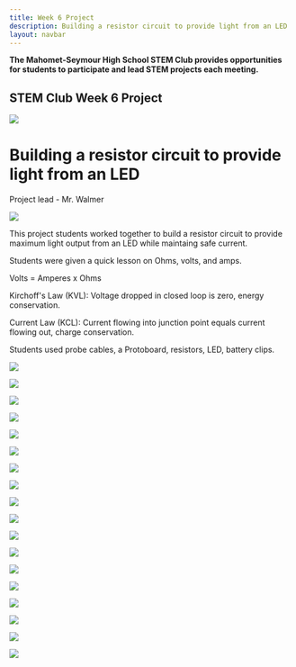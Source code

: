 ```yaml
---
title: Week 6 Project
description: Building a resistor circuit to provide light from an LED
layout: navbar
---
```


**The Mahomet-Seymour High School STEM Club provides opportunities for students to participate and lead STEM projects each meeting.** 


## **STEM Club Week 6 Project**

![](images/STEMClubProjectWeek6O.jpg)

# **Building a resistor circuit to provide light from an LED**

Project lead - Mr. Walmer

![](images/STEMClubProjectWeek6B.jpg)

This project students worked together to build a resistor circuit to provide maximum light output from an LED while maintaing safe current.      

Students were given a quick lesson on Ohms, volts, and amps.                                   

Volts = Amperes x Ohms                                        

Kirchoff's Law (KVL): Voltage dropped in closed loop is zero, energy conservation.                              

Current Law (KCL): Current flowing into junction point equals current flowing out, charge conservation.                   

Students used probe cables, a Protoboard, resistors, LED, battery clips.                    
                                                                                         
                                                                                                     
                                                                                                           
                                                                                                                
![](images/STEMClubProjectWeek6A.jpg)                                                                    

![](images/STEMClubProjectWeek6C.jpg)

![](images/STEMClubProjectWeek6E.jpg)

![](images/STEMClubProjectWeek6G.jpg)

![](images/STEMClubProjectWeek6H.jpg)

![](images/STEMClubProjectWeek6I.jpg)

![](images/STEMClubProjectWeek6V.jpg)

![](images/STEMClubProjectWeek6W.jpg)

![](images/STEMClubProjectWeek6X.jpg)

![](images/STEMClubProjectWeek6Y.jpg)

![](images/STEMClubProjectWeek6Q.jpg)

![](images/STEMClubProjectWeek6U.jpg)

![](images/STEMClubProjectWeek6S.jpg)

![](images/STEMClubProjectWeek6J.jpg)

![](images/STEMClubProjectWeek6K.jpg)

![](images/STEMClubProjectWeek6L.jpg)

![](images/STEMClubProjectWeek6M.jpg)

![](images/STEMClubProjectWeek6N.jpg)
